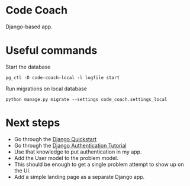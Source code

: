 # Code Coach

Django-based app.

# Useful commands

Start the database

```shell
pg_ctl -D code-coach-local -l logfile start
```

Run migrations on local database

```shell
python manage.py migrate --settings code_coach.settings_local
```

# Next steps

- Go through the [Django Quickstart](https://manage.auth0.com/dashboard/us/loganjhennessy/applications/P4jLYuCVKAkhmIroCzlevKpNBsrIjQLS/quickstart)
- Go through the [Django Authentication Tutorial](https://auth0.com/blog/django-authentication/)
- Use that knowledge to put authentication in my app.
- Add the User model to the problem model.
- This should be enough to get a single problem attempt to show up on the UI.
- Add a simple landing page as a separate Django app.